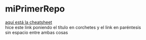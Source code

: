 # miPrimerRepo

[aquí está la cheatsheet](https://github.com/adam-p/markdown-here/wiki/Markdown-Here-Cheatsheet)<br>
hice este link poniendo el título en corchetes y el link en paréntesis<br>
sin espacio entre ambas cosas
